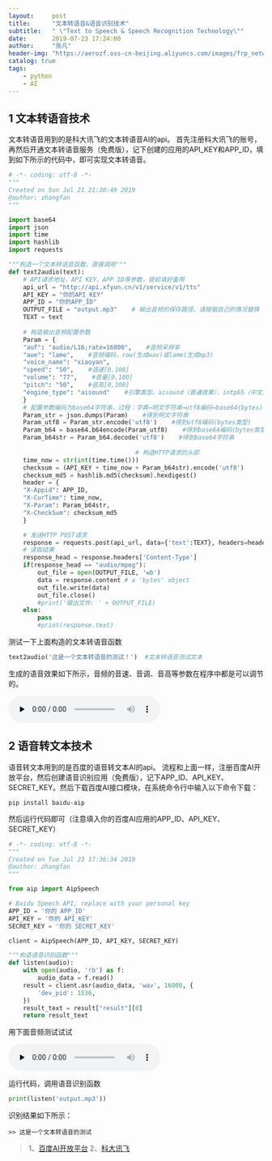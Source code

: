 ```yaml
---
layout:     post
title:      "文本转语音&语音识别技术"
subtitle:   " \"Text to Speech & Speech Recognition Technology\""
date:       2019-07-23 17:24:00
author:     "张凡"
header-img: "https://aerozf.oss-cn-beijing.aliyuncs.com/images/frp_network.jpg"
catalog: true
tags:
    - python
    - AI
---
```


## 1 文本转语音技术

文本转语音用到的是科大讯飞的文本转语音AI的api。
首先注册科大讯飞的账号，再然后开通文本转语音服务（免费版），记下创建的应用的API_KEY和APP_ID，填到如下所示的代码中，即可实现文本转语音。

```python
# -*- coding: utf-8 -*-
"""
Created on Sun Jul 21 21:30:49 2019
@author: zhangfan
"""

import base64
import json
import time
import hashlib
import requests

"""构造一个文本转语音函数，直接调用"""
def text2audio(text):
    # API请求地址、API KEY、APP ID等参数，提前填好备用
    api_url = "http://api.xfyun.cn/v1/service/v1/tts"
    API_KEY = "你的API_KEY"
    APP_ID = "你的APP_ID"
    OUTPUT_FILE = "output.mp3"    # 输出音频的保存路径，请根据自己的情况替换
    TEXT = text
    
    # 构造输出音频配置参数
    Param = {
    "auf": "audio/L16;rate=16000",    #音频采样率
    "aue": "lame",    #音频编码，raw(生成wav)或lame(生成mp3)
    "voice_name": "xiaoyan",
    "speed": "50",    #语速[0,100]
    "volume": "77",    #音量[0,100]
    "pitch": "50",    #音高[0,100]
    "engine_type": "aisound"    #引擎类型。aisound（普通效果），intp65（中文），intp65_en（英文）
    }
    # 配置参数编码为base64字符串，过程：字典→明文字符串→utf8编码→base64(bytes)→base64字符串
    Param_str = json.dumps(Param)    #得到明文字符串
    Param_utf8 = Param_str.encode('utf8')    #得到utf8编码(bytes类型)
    Param_b64 = base64.b64encode(Param_utf8)    #得到base64编码(bytes类型)
    Param_b64str = Param_b64.decode('utf8')    #得到base64字符串
                                   
                                   # 构造HTTP请求的头部
    time_now = str(int(time.time()))
    checksum = (API_KEY + time_now + Param_b64str).encode('utf8')
    checksum_md5 = hashlib.md5(checksum).hexdigest()
    header = {
    "X-Appid": APP_ID,
    "X-CurTime": time_now,
    "X-Param": Param_b64str,
    "X-CheckSum": checksum_md5
    }

    # 发送HTTP POST请求
    response = requests.post(api_url, data={'text':TEXT}, headers=header)
    # 读取结果
    response_head = response.headers['Content-Type']
    if(response_head == "audio/mpeg"):
        out_file = open(OUTPUT_FILE, 'wb')
        data = response.content # a 'bytes' object
        out_file.write(data)
        out_file.close()
        #print('输出文件: ' + OUTPUT_FILE)
    else:
        pass
        #print(response.text)
```
测试一下上面构造的文本转语音函数
```python
text2audio('这是一个文本转语音的测试！')  #文本转语音测试文本
```

生成的语音效果如下所示，音频的音速、音调、音高等参数在程序中都是可以调节的。
<div markdown="0">
<audio id="audio" controls="" preload="none">
      <source id="mp3" src="https://aerozf.oss-cn-beijing.aliyuncs.com/audios/output.mp3" >
</audio></div>

## 2 语音转文本技术

语音转文本用到的是百度的语音转文本AI的api。
流程和上面一样，注册百度AI开放平台，然后创建语音识别应用（免费版），记下APP_ID、API_KEY、SECRET_KEY。然后下载百度AI接口模块，在系统命令行中输入以下命令下载：
```
pip install baidu-aip
```

然后运行代码即可（注意填入你的百度AI应用的APP_ID、API_KEY、SECRET_KEY）

```python
# -*- coding: utf-8 -*-
"""
Created on Tue Jul 23 17:36:34 2019
@author: zhangfan
"""

from aip import AipSpeech

# Baidu Speech API, replace with your personal key
APP_ID = '你的 APP_ID'
API_KEY = '你的 API_KEY'
SECRET_KEY = '你的 SECRET_KEY'

client = AipSpeech(APP_ID, API_KEY, SECRET_KEY)

"""构造语音识别函数"""
def listen(audio):
    with open(audio, 'rb') as f:
        audio_data = f.read()
    result = client.asr(audio_data, 'wav', 16000, {
        'dev_pid': 1536,
    })
    result_text = result["result"][0]
    return result_text
```

用下面音频测试试试
<div markdown="0">
<audio id="audio" controls="" preload="none">
      <source id="mp3" src="https://aerozf.oss-cn-beijing.aliyuncs.com/audios/output.mp3" >
</audio></div>

运行代码，调用语音识别函数
```python
print(listen('output.mp3'))
```
识别结果如下所示：
```
>> 这是一个文本转语音的测试
```

> 1、[百度AI开放平台](http://ai.baidu.com/?track=cp:aipinzhuan|pf:pc|pp:AIpingtai|pu:title|ci:|kw:10005792)
2、[科大讯飞](https://www.iflytek.com/)

